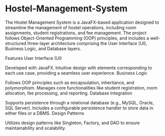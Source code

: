 # Hostel-Management-System

The Hostel Management System is a JavaFX-based application designed to streamline the management of hostel operations, including room assignments, student registrations, and fee management. The project follows Object-Oriented Programming (OOP) principles, and includes a well-structured three-layer architecture comprising the User Interface (UI), Business Logic, and Database layers.

Features
User Interface (UI)

Developed with JavaFX.
Intuitive design with elements corresponding to each use case, providing a seamless user experience.
Business Logic

Follows OOP principles such as encapsulation, inheritance, and polymorphism.
Manages core functionalities like student registration, room allocation, fee processing, and reporting.
Database Integration

Supports persistence through a relational database (e.g., MySQL, Oracle, SQL Server).
Includes a configurable persistence handler to store data in either files or a DBMS.
Design Patterns

Utilizes design patterns like Singleton, Factory, and DAO to ensure maintainability and scalability.

